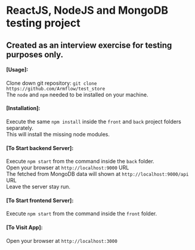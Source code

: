 # ReactJS, NodeJS and MongoDB testing project

## Created as an interview exercise for testing purposes only.


#### [Usage]:  
Clone down git repository: 
`git clone https://github.com/Armflow/test_store`<br>
The `node` and `npm` needed to be installed on your machine.  

#### [Installation]:
Execute the same `npm install` inside the `front` and `back` project folders separately.<br>
This will install the missing node modules.

#### [To Start backend Server]:
Execute `npm start` from the command inside the `back` folder. <br>
Open your browser at `http://localhost:9000` URL<br>
The fetched from MongoDB data will shown at `http://localhost:9000/api` URL<br>
Leave the server stay run.

#### [To Start frontend Server]:
Execute `npm start` from the command inside the `front` folder. 

#### [To Visit App]:
Open your browser at `http://localhost:3000`



